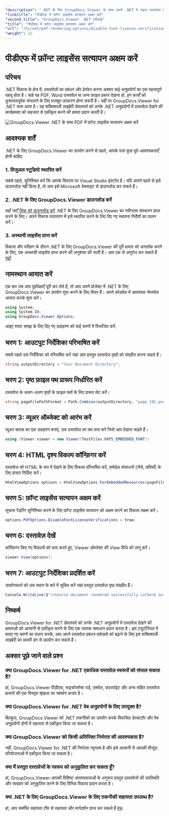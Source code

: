 ```yaml
---
"description": ".NET के लिए GroupDocs.Viewer के साथ अपने .NET में सहज दस्तावेज़ देखने की क्षमताओं को अनलॉक करें। न्यूनतम निर्भरताओं के साथ दस्तावेज़ रेंडरिंग को आसानी से एकीकृत और अनुकूलित करें।"
"linktitle": "पीडीएफ में फ़ॉन्ट लाइसेंस सत्यापन अक्षम करें"
"second_title": "GroupDocs.Viewer .NET एपीआई"
"title": "पीडीएफ में फ़ॉन्ट लाइसेंस सत्यापन अक्षम करें"
"url": "/hi/net/pdf-rendering-options/disable-font-license-verifications-pdf/"
"weight": 12
---
```


# पीडीएफ में फ़ॉन्ट लाइसेंस सत्यापन अक्षम करें

## परिचय
.NET विकास के क्षेत्र में, दस्तावेज़ों का प्रबंधन और हेरफेर करना अक्सर कई अनुप्रयोगों का एक महत्वपूर्ण पहलू होता है। चाहे वह PDF, Word दस्तावेज़ या अन्य फ़ाइल प्रकार देखना हो, इन कार्यों को कुशलतापूर्वक संभालने के लिए मज़बूत उपकरण होना ज़रूरी है। यहीं पर GroupDocs.Viewer for .NET काम आता है। यह शक्तिशाली लाइब्रेरी डेवलपर्स को उनके .NET अनुप्रयोगों में दस्तावेज़ देखने की कार्यक्षमता को सहजता से एकीकृत करने की क्षमता प्रदान करती है।

![GroupDocs.Viewer .NET के साथ PDF में फ़ॉन्ट लाइसेंस सत्यापन अक्षम करें](/viewer/pdf-rendering-options/disable-font-license-verifications-in-pdf.png)

## आवश्यक शर्तें
.NET के लिए GroupDocs.Viewer का उपयोग करने से पहले, आपके पास कुछ पूर्व-आवश्यकताएँ होनी चाहिए:
### 1. विजुअल स्टूडियो स्थापित करें
सबसे पहले, सुनिश्चित करें कि आपके सिस्टम पर Visual Studio इंस्टॉल है। यदि आपने पहले से इसे डाउनलोड नहीं किया है, तो आप इसे Microsoft वेबसाइट से डाउनलोड कर सकते हैं।
### 2. .NET के लिए GroupDocs.Viewer डाउनलोड करें
यहाँ जाएँ [लिंक को डाउनलोड करें](https://releases.groupdocs.com/viewer/net/) .NET के लिए GroupDocs.Viewer का नवीनतम संस्करण प्राप्त करने के लिए। अपने विकास वातावरण में इसे स्थापित करने के लिए दिए गए स्थापना निर्देशों का पालन करें।
### 3. अस्थायी लाइसेंस प्राप्त करें
विकास और परीक्षण के दौरान .NET के लिए GroupDocs.Viewer की पूरी क्षमता को अनलॉक करने के लिए, एक अस्थायी लाइसेंस प्राप्त करने की अनुशंसा की जाती है। आप एक से अनुरोध कर सकते हैं [यहाँ](https://purchase.groupdocs.com/temporary-license/).

## नामस्थान आयात करें
एक बार जब आप पूर्वापेक्षाएँ पूरी कर लेते हैं, तो आप अपने प्रोजेक्ट में .NET के लिए GroupDocs.Viewer का उपयोग शुरू करने के लिए तैयार हैं। अपने कोडबेस में आवश्यक नेमस्पेस आयात करके शुरू करें।
```csharp
using System;
using System.IO;
using GroupDocs.Viewer.Options;
```

आइए स्पष्ट समझ के लिए दिए गए उदाहरण को कई चरणों में विभाजित करें:
## चरण 1: आउटपुट निर्देशिका परिभाषित करें
सबसे पहले उस निर्देशिका को परिभाषित करें जहां आप प्रस्तुत दस्तावेज़ पृष्ठों को संग्रहीत करना चाहते हैं।
```csharp
string outputDirectory = "Your Document Directory";
```
## चरण 2: पृष्ठ फ़ाइल पथ प्रारूप निर्धारित करें
दस्तावेज़ के अलग-अलग पृष्ठों के फ़ाइल पथों के लिए प्रारूप सेट करें।
```csharp
string pageFilePathFormat = Path.Combine(outputDirectory, "page_{0}.png");
```
## चरण 3: व्यूअर ऑब्जेक्ट को आरंभ करें
व्यूअर क्लास का एक उदाहरण बनाएं, उस दस्तावेज़ का पथ पास करें जिसे आप देखना चाहते हैं।
```csharp
using (Viewer viewer = new Viewer(TestFiles.OXPS_EMBEDDED_FONT))
```
## चरण 4: HTML दृश्य विकल्प कॉन्फ़िगर करें
दस्तावेज़ को HTML के रूप में देखने के लिए विकल्प परिभाषित करें, एम्बेडेड संसाधनों (जैसे, छवियाँ) के लिए प्रारूप निर्दिष्ट करें।
```csharp
HtmlViewOptions options = HtmlViewOptions.ForEmbeddedResources(pageFilePathFormat);
```
## चरण 5: फ़ॉन्ट लाइसेंस सत्यापन अक्षम करें
सुचारू रेंडरिंग सुनिश्चित करने के लिए फ़ॉन्ट लाइसेंस सत्यापन को अक्षम करने का विकल्प सक्षम करें।
```csharp
options.PdfOptions.DisableFontLicenseVerifications = true;
```
## चरण 6: दस्तावेज़ देखें
कॉन्फ़िगर किए गए विकल्पों को पास करते हुए, Viewer ऑब्जेक्ट की View विधि को लागू करें।
```csharp
viewer.View(options);
```
## चरण 7: आउटपुट निर्देशिका प्रदर्शित करें
उपयोगकर्ता को उस स्थान के बारे में सूचित करें जहां प्रस्तुत दस्तावेज़ पृष्ठ संग्रहीत हैं।
```csharp
Console.WriteLine($"\nSource document rendered successfully.\nCheck output in {outputDirectory}.");
```

## निष्कर्ष
GroupDocs.Viewer for .NET डेवलपर्स को उनके .NET अनुप्रयोगों में दस्तावेज़ देखने की क्षमताओं को आसानी से एकीकृत करने के लिए एक व्यापक समाधान प्रदान करता है। इस ट्यूटोरियल में बताए गए चरणों का पालन करके, आप अपने दस्तावेज़ प्रबंधन वर्कफ़्लो को बढ़ाने के लिए इस शक्तिशाली लाइब्रेरी का प्रभावी ढंग से उपयोग कर सकते हैं।
## अक्सर पूछे जाने वाले प्रश्न
### क्या GroupDocs.Viewer for .NET एकाधिक दस्तावेज़ स्वरूपों को संभाल सकता है?
हां, GroupDocs.Viewer पीडीएफ, माइक्रोसॉफ्ट वर्ड, एक्सेल, पावरपॉइंट और अन्य सहित दस्तावेज़ प्रारूपों की एक विस्तृत श्रृंखला का समर्थन करता है।
### क्या GroupDocs.Viewer for .NET वेब अनुप्रयोगों के लिए उपयुक्त है?
बिल्कुल, GroupDocs.Viewer को .NET तकनीकों का उपयोग करके विकसित डेस्कटॉप और वेब अनुप्रयोगों दोनों में सहजता से एकीकृत किया जा सकता है।
### क्या GroupDocs.Viewer को किसी अतिरिक्त निर्भरता की आवश्यकता है?
नहीं, GroupDocs.Viewer for .NET की निर्भरता न्यूनतम है और इसे आसानी से आपकी मौजूदा परियोजनाओं में एकीकृत किया जा सकता है।
### क्या मैं प्रस्तुत दस्तावेजों के स्वरूप को अनुकूलित कर सकता हूँ?
हां, GroupDocs.Viewer आपकी विशिष्ट आवश्यकताओं के अनुरूप प्रस्तुत दस्तावेजों की उपस्थिति और व्यवहार को अनुकूलित करने के लिए विभिन्न विकल्प प्रदान करता है।
### क्या .NET के लिए GroupDocs.Viewer के लिए तकनीकी सहायता उपलब्ध है?
हां, आप समर्पित सहायता टीम से सहायता और मार्गदर्शन प्राप्त कर सकते हैं [मंच](https://forum.groupdocs.com/c/viewer/9).